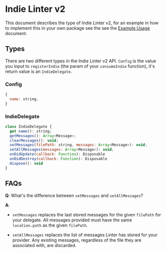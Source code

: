 # Indie Linter v2

This document describes the type of Indie Linter v2, for an example in how to
implement this in your own package see the see the [Example Usage](../examples/indie-linter-v2.md) document.

## Types

There are two different types in the Indie Linter v2 API. `Config` is the value
you input to `registerIndie` (the param of your `consumeIndie` function), it's
return value is an `IndieDelegate`.

### Config

```js
{
  name: string,
}
```

### IndieDelegate

```js
class IndieDelegate {
  get name(): string;
  getMessages(): Array<Message>;
  clearMessages(): void;
  setMessages(filePath: string, messages: Array<Message>): void;
  setAllMessages(messages: Array<Message>): void;
  onDidUpdate(callback: Function): Disposable
  onDidDestroy(callback: Function): Disposable
  dispose(): void
}
```

## FAQs

**Q**: What's the difference between `setMessages` and `setAllMessages`?

**A**:

*   `setMessages` replaces the last stored messages for the given `filePath` for
    your delegate. All messages provided must have the same `location.path` as
    the given `filePath`.

*   `setAllMessages` replaces the list of messages Linter has stored for your
    provider. Any existing messages, regardless of the file they are associated
    with, are discarded.
